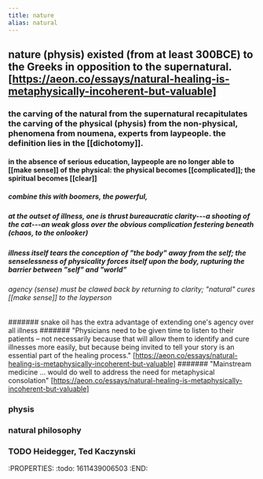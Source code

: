 ```yaml
---
title: nature
alias: natural
---
```


## nature (physis) existed (from at least 300BCE) to the Greeks in opposition to the supernatural. [https://aeon.co/essays/natural-healing-is-metaphysically-incoherent-but-valuable]
### the carving of the natural from the supernatural recapitulates the carving of the physical (physis) from the non-physical, phenomena from noumena, experts from laypeople. the definition lies in the [[dichotomy]].
#### in the absence of serious education, laypeople are no longer able to [[make sense]] of the physical: the physical becomes [[complicated]]; the spiritual becomes [[clear]]
##### combine this with boomers, the powerful,
##### at the outset of illness, one is thrust bureaucratic clarity---a shooting of the cat---an weak gloss over the obvious complication festering beneath (chaos, to the onlooker)
##### illness itself tears the conception of "the body" away from the self; the *senselessness* of physicality forces itself upon the body, rupturing the barrier between "self" and "world"
###### agency (sense) must be clawed back by returning to clarity; "natural" cures [[make sense]] to the layperson
####### snake oil has the extra advantage of extending one's agency over all illness
####### "Physicians need to be given time to listen to their patients – not necessarily because that will allow them to identify and cure illnesses more easily, but because being invited to tell your story is an essential part of the healing process." [https://aeon.co/essays/natural-healing-is-metaphysically-incoherent-but-valuable]
####### "Mainstream medicine ... would do well to address the need for metaphysical consolation" [https://aeon.co/essays/natural-healing-is-metaphysically-incoherent-but-valuable]
### physis
### natural philosophy
### TODO Heidegger, Ted Kaczynski
:PROPERTIES:
:todo: 1611439006503
:END:
